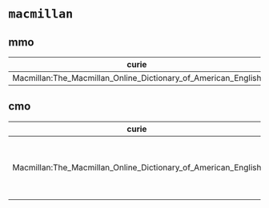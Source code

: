 # `macmillan`

## mmo

| curie                                                         |   usages | nodes                                                     |
|---------------------------------------------------------------|----------|-----------------------------------------------------------|
| Macmillan:The_Macmillan_Online_Dictionary_of_American_English |        1 | [MMO:0000588](http://purl.obolibrary.org/obo/MMO_0000588) |

## cmo

| curie                                                         |   usages | nodes                                                                                                                                                                                                                                                                                                      |
|---------------------------------------------------------------|----------|------------------------------------------------------------------------------------------------------------------------------------------------------------------------------------------------------------------------------------------------------------------------------------------------------------|
| Macmillan:The_Macmillan_Online_Dictionary_of_American_English |        6 | [CMO:0001551](http://purl.obolibrary.org/obo/CMO_0001551), [CMO:0001732](http://purl.obolibrary.org/obo/CMO_0001732), [CMO:0001748](http://purl.obolibrary.org/obo/CMO_0001748), [CMO:0001749](http://purl.obolibrary.org/obo/CMO_0001749), [CMO:0001750](http://purl.obolibrary.org/obo/CMO_0001750), ... |

